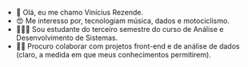 - 👋 Olá, eu me chamo Vinícius Rezende.
- 😍 Me interesso por, tecnologiam música, dados e motociclismo.
- 🧑🏻‍🎓 Sou estudante do terceiro semestre do curso de Análise e Desenvolvimento de Sistemas.
- 👨‍💻 Procuro colaborar com projetos front-end e de análise de dados (claro, a medida em que meus conhecimentos permitirem).

